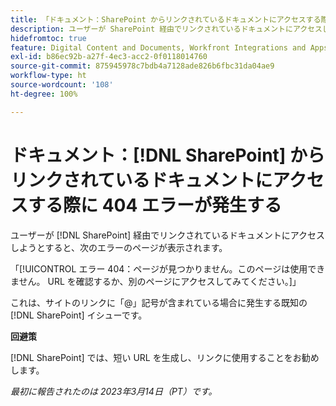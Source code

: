 ```yaml
---
title: 「ドキュメント：SharePoint からリンクされているドキュメントにアクセスする際に 404 エラーが発生する」
description: ユーザーが SharePoint 経由でリンクされているドキュメントにアクセスしようとすると、404 エラーのページが表示されます。
hidefromtoc: true
feature: Digital Content and Documents, Workfront Integrations and Apps
exl-id: b86ec92b-a27f-4ec3-acc2-0f0118014760
source-git-commit: 875945978c7bdb4a7128ade826b6fbc31da04ae9
workflow-type: ht
source-wordcount: '108'
ht-degree: 100%

---
```


# ドキュメント：[!DNL SharePoint] からリンクされているドキュメントにアクセスする際に 404 エラーが発生する

<!--Requested article. This issue is on the WF and WFP TOCs.-->

ユーザーが [!DNL SharePoint] 経由でリンクされているドキュメントにアクセスしようとすると、次のエラーのページが表示されます。

「[!UICONTROL エラー 404：ページが見つかりません。このページは使用できません。 URL を確認するか、別のページにアクセスしてみてください。]」

これは、サイトのリンクに「@」記号が含まれている場合に発生する既知の [!DNL SharePoint] イシューです。

**回避策**

[!DNL SharePoint] では、短い URL を生成し、リンクに使用することをお勧めします。

_最初に報告されたのは 2023年3月14日（PT）です。_

